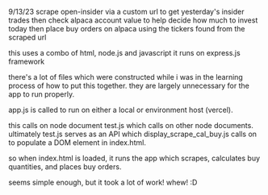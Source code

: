 9/13/23
scrape open-insider via a custom url to get yesterday's insider trades
then check alpaca account value to help decide how much to invest today
then place buy orders on alpaca using the tickers found from the scraped url

this uses a combo of html, node.js and javascript
it runs on express.js framework

there's a lot of files which were constructed while i was in the learning process of how to put this together. they are largely unnecessary for the app to run properly.

app.js is called to run on either a local or environment host (vercel).

this calls on node document test.js which calls on other node documents. ultimately test.js serves as an API which display_scrape_cal_buy.js calls on to populate a DOM element in index.html.

so when index.html is loaded, it runs the app which scrapes, calculates buy quantities, and places buy orders.

seems simple enough, but it took a lot of work! whew! :D